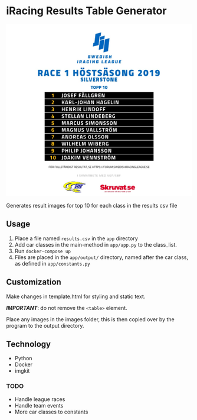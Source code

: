 # iRacing Results Table Generator

![Kiku](example_image_doc.jpg)

Generates result images for top 10 for each class in the results csv file

## Usage
1. Place a file named ```results.csv``` in the ```app``` directory
2. Add car classes in the main-method in ```app/app.py``` to the class_list.
3. Run ```docker-compose up```
4. Files are placed in the ```app/output/``` directory, named after the car class, as defined in ```app/constants.py```

## Customization
Make changes in template.html for styling and static text.

***IMPORTANT***: do not remove the ```<table>``` element.

Place any images in the images folder, this is then copied over by the program to the output directory.

## Technology
* Python
* Docker
* imgkit

### TODO
* Handle league races
* Handle team events
* More car classes to constants
